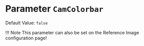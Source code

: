 # Parameter `CamColorbar`
Default Value: `false`
    
!!! Note
    This parameter can also be set on the Reference Image configuration page!
